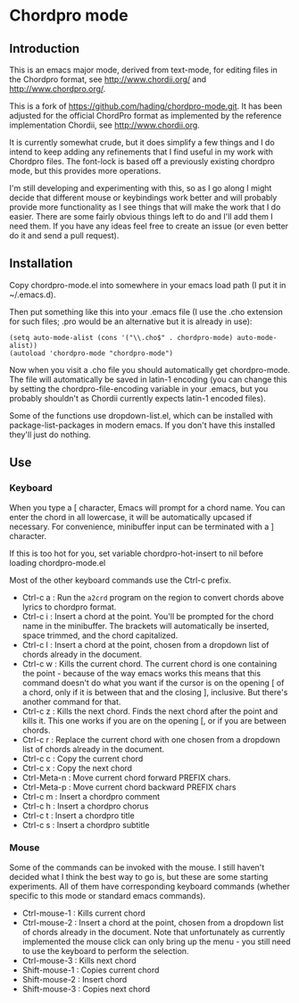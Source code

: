 # Chordpro mode #

## Introduction ##

This is an emacs major mode, derived from text-mode, for editing files
in the Chordpro format, see
<http://www.chordii.org/> and <http://www.chordpro.org/>.

This is a fork of <https://github.com/hading/chordpro-mode.git>.
It has been adjusted for the official ChordPro format as implemented
by the reference implementation Chordii, see
<http://www.chordii.org>.

It is currently somewhat crude, but it does simplify a few things and
I do intend to keep adding any refinements that I find useful in my
work with Chordpro files. The font-lock is based off a previously
existing chordpro mode, but this provides more operations.

I'm still developing and experimenting with this, so as I go along I
might decide that different mouse or keybindings work better and will
probably provide more functionality as I see things that will make the
work that I do easier. There are some fairly obvious things left to do
and I'll add them I need them. If you have any ideas feel free to
create an issue (or even better do it and send a pull request).

## Installation ##

Copy chordpro-mode.el into somewhere in your emacs load path (I put it
in ~/.emacs.d).

Then put something like this into your .emacs file (I use the .cho
extension for such files; .pro would be an alternative but it is
already in use):

    (setq auto-mode-alist (cons '("\\.cho$" . chordpro-mode) auto-mode-alist))
    (autoload 'chordpro-mode "chordpro-mode")

Now when you visit a .cho file you should automatically get
chordpro-mode. The file will automatically be saved in latin-1
encoding (you can change this by setting the chordpro-file-encoding
variable in your .emacs, but you probably shouldn't as Chordii
currently expects latin-1 encoded files).

Some of the functions use dropdown-list.el, which can be installed
with package-list-packages in modern emacs. If you don't have this
installed they'll just do nothing.

## Use ##

### Keyboard ###

When you type a [ character, Emacs will prompt for a chord name. You
can enter the chord in all lowercase, it will be automatically upcased
if necessary. For convenience, minibuffer input can be terminated with
a ] character.

If this is too hot for you, set variable chordpro-hot-insert to nil
before loading chordpro-mode.el

Most of the other keyboard commands use the Ctrl-c prefix.

* Ctrl-c a : Run the `a2crd` program on the region to convert chords
  above lyrics to chordpro format.
* Ctrl-c i : Insert a chord at the point. You'll be prompted for the
  chord name in the minibuffer. The brackets will automatically be
  inserted, space trimmed, and the chord capitalized.
* Ctrl-c l : Insert a chord at the point, chosen from a dropdown list
  of chords already in the document.
* Ctrl-c w : Kills the current chord. The current chord is one
  containing the point - because of the way emacs works this means
  that this command doesn't do what you want if the cursor is on the
  opening [ of a chord, only if it is between that and the closing ],
  inclusive. But there's another command for that.
* Ctrl-c z : Kills the next chord. Finds the next chord after the
  point and kills it. This one works if you are on the opening
  [, or if you are between chords.
* Ctrl-c r : Replace the current chord with one chosen from a dropdown
  list of chords already in the document.
* Ctrl-c c : Copy the current chord
* Ctrl-c x : Copy the next chord
* Ctrl-Meta-n : Move current chord forward PREFIX chars. 
* Ctrl-Meta-p : Move current chord backward PREFIX chars
* Ctrl-c m : Insert a chordpro comment
* Ctrl-c h : Insert a chordpro chorus
* Ctrl-c t : Insert a chordpro title
* Ctrl-c s : Insert a chordpro subtitle

### Mouse ###

Some of the commands can be invoked with the mouse. I still haven't
decided what I think the best way to go is, but these are some starting
experiments. All of them have corresponding keyboard commands (whether
specific to this mode or standard emacs commands).

* Ctrl-mouse-1 : Kills current chord
* Ctrl-mouse-2 : Insert a chord at the point, chosen from a dropdown list
  of chords already in the document. Note that unfortunately as currently
  implemented the mouse click can only bring up the menu - you still need
  to use the keyboard to perform the selection.
* Ctrl-mouse-3 : Kills next chord
* Shift-mouse-1 : Copies current chord
* Shift-mouse-2 : Insert chord
* Shift-mouse-3 : Copies next chord


